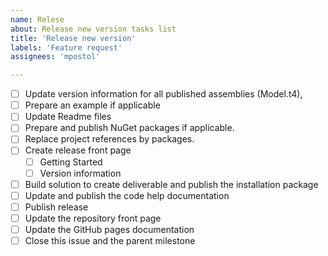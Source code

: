 ```yaml
---
name: Relese
about: Release new version tasks list
title: 'Release new version'
labels: 'Feature request'
assignees: 'mpostol'

---
```

 
- [ ] Update version information for all published assemblies (Model.t4), 
- [ ] Prepare an example if applicable
- [ ] Update Readme files
- [ ] Prepare and publish NuGet packages if applicable. 
- [ ] Replace project references by packages.
- [ ] Create release front page
  - [ ] Getting Started
  - [ ] Version information
- [ ] Build solution to create deliverable and publish the installation package
- [ ] Update and publish the code help documentation
- [ ] Publish release
- [ ] Update the repository front page
- [ ] Update the GitHub pages documentation
- [ ] Close this issue and the parent milestone